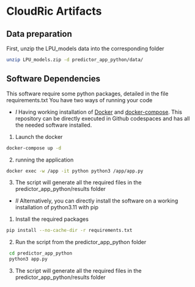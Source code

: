 # CloudRic Artifacts


## Data preparation

First, unzip the LPU_models data into the corresponding folder
```bash
unzip LPU_models.zip -d predictor_app_python/data/
```


## Software Dependencies
This software require some python packages, detailed in the file requirements.txt
You have two ways of running your code

- $I$ Having  working installation of [Docker](https://www.docker.com/) and [docker-compose](https://docs.docker.com/compose/). This repository can be directly executed in Github codespaces and has all the needed software installed.
1. Launch the docker

```bash
docker-compose up -d
```
2. running the application

```bash
docker exec -w /app -it python python3 /app/app.py
```
3. The script will generate all the required files in the predictor_app_python/results folder



- $II$ Alternatively, you can directly install the software on a working installation of python3.11 with pip
1. Install the required packages

```bash
pip install --no-cache-dir -r requirements.txt
```
2. Run the script from the predictor_app_python folder
```bash
 cd predictor_app_python
 python3 app.py
```
3. The script will generate all the required files in the predictor_app_python/results folder



